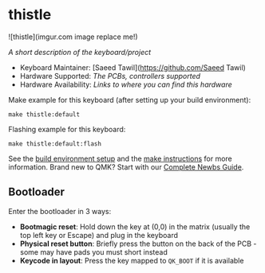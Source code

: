 # thistle

![thistle](imgur.com image replace me!)

*A short description of the keyboard/project*

* Keyboard Maintainer: [Saeed Tawil](https://github.com/Saeed Tawil)
* Hardware Supported: *The PCBs, controllers supported*
* Hardware Availability: *Links to where you can find this hardware*

Make example for this keyboard (after setting up your build environment):

    make thistle:default

Flashing example for this keyboard:

    make thistle:default:flash

See the [build environment setup](https://docs.qmk.fm/#/getting_started_build_tools) and the [make instructions](https://docs.qmk.fm/#/getting_started_make_guide) for more information. Brand new to QMK? Start with our [Complete Newbs Guide](https://docs.qmk.fm/#/newbs).

## Bootloader

Enter the bootloader in 3 ways:

* **Bootmagic reset**: Hold down the key at (0,0) in the matrix (usually the top left key or Escape) and plug in the keyboard
* **Physical reset button**: Briefly press the button on the back of the PCB - some may have pads you must short instead
* **Keycode in layout**: Press the key mapped to `QK_BOOT` if it is available
